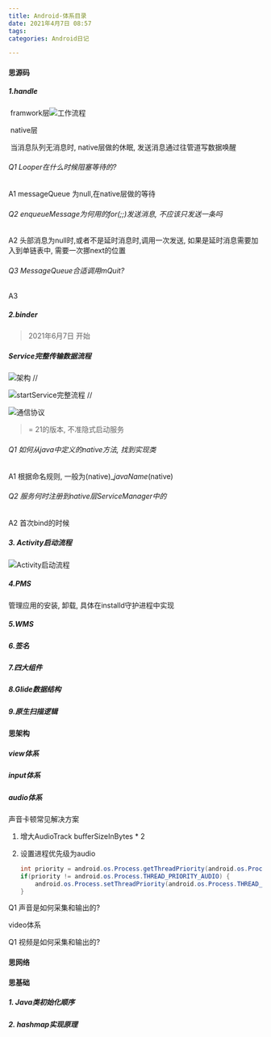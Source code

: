 ```yaml
---
title: Android-体系目录
date: 2021年4月7日 08:57
tags:
categories: Android日记

---
```


#### 思源码

##### 1.handle

​	framwork层![工作流程](http://gityuan.com/images/android-arch/handler_thread_commun.jpg)

​	native层

​	当消息队列无消息时, native层做的休眠, 发送消息通过往管道写数据唤醒

###### Q1 Looper在什么时候阻塞等待的?

A1 messageQueue 为null,在native层做的等待

###### Q2 enqueueMessage为何用的for(;;)发送消息, 不应该只发送一条吗

A2 头部消息为null时,或者不是延时消息时,调用一次发送, 如果是延时消息需要加入到单链表中, 需要一次挪next的位置

###### Q3 MessageQueue合适调用mQuit?

A3



##### 2.binder

> 2021年6月7日 开始

#####  Service完整传输数据流程

![架构](D:\资料\long\boke\github.io\source\_posts\Android日记\Android-体系目录.assets\ams_ipc.jpg)
//

![startService完整流程](D:\资料\long\boke\github.io\source\_posts\Android日记\Android-体系目录.assets\binder_ipc_process.jpg)
//

![通信协议](D:\资料\long\boke\github.io\source\_posts\Android日记\Android-体系目录.assets\binder_transaction.jpg)

 >= 21的版本, 不准隐式启动服务

###### Q1 如何从java中定义的native方法, 找到实现类

A1 根据命名规则, 一般为(native)__javaName_(native)

###### Q2 服务何时注册到native层ServiceManager中的

A2 首次bind的时候

##### 3. Activity启动流程

![Activity启动流程](D:\资料\long\boke\github.io\source\_posts\Android日记\Android-体系目录.assets\start_activity_process.jpg)

##### 4.PMS

管理应用的安装, 卸载, 具体在installd守护进程中实现

##### 5.WMS



##### 6.签名

##### 7.四大组件

##### 8.Glide数据结构

##### 9.原生扫描逻辑



#### 思架构

##### view体系

##### input体系

##### audio体系

声音卡顿常见解决方案

1. 增大AudioTrack bufferSizeInBytes * 2

2. 设置进程优先级为audio 

   

   ```java
   int priority = android.os.Process.getThreadPriority(android.os.Process.myTid());
   if(priority != android.os.Process.THREAD_PRIORITY_AUDIO) {
       android.os.Process.setThreadPriority(android.os.Process.THREAD_PRIORITY_AUDIO);
   }
   ```

   

Q1 声音是如何采集和输出的?

video体系

Q1 视频是如何采集和输出的?

#### 思网络

#### 思基础

##### 1. Java类初始化顺序

##### 2. hashmap实现原理